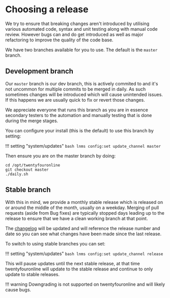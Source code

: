 # Choosing a release

We try to ensure that breaking changes aren't introduced by utilising
various automated code, syntax and unit testing along with manual code
review. However bugs can and do get introduced as well as major
refactoring to improve the quality of the code base.

We have two branches available for you to use. The default is the `master` branch.

## Development branch

Our `master` branch is our dev branch, this is actively commited to
and it's not uncommon for multiple commits to be merged in daily. As
such sometimes changes will be introduced which will cause unintended
issues. If this happens we are usually quick to fix or revert those changes.

We appreciate everyone that runs this branch as you are in essence
secondary testers to the automation and manually testing that is done
during the merge stages.

You can configure your install (this is the default) to use this
branch by setting:

!!! setting "system/updates"
    ```bash
    lnms config:set update_channel master
    ```

Then ensure you are on the master branch by doing:

```bast
cd /opt/twentyfouronline
git checkout master
./daily.sh
```

## Stable branch

With this in mind, we provide a monthly stable release which is
released on or around the middle of the month, usually on a weekday.
Merging of pull requests (aside from Bug fixes) are typically stopped
days leading up to the release to ensure that we have a clean working
branch at that point.

The [changelog](Changelog.md) will be updated and will reference the
release number and date so you can see what changes have been made since
the last release.

To switch to using stable branches you can set:

!!! setting "system/updates"
    ```bash
    lnms config:set update_channel release
    ```

This will pause updates until the next stable release, at that time twentyfouronline will
update to the stable release and continue to only update to stable releases.

!!! warning
    Downgrading is not supported on twentyfouronline and will likely cause bugs.




